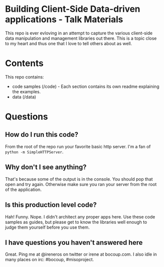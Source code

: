 Building Client-Side Data-driven applications - Talk Materials
=====================

This repo is ever evloving in an attempt to capture the various client-side data manipulation and management libraries out there. This is a topic close to my heart and thus one that I love to tell others about as well.

# Contents

This repo contains:

* code samples (/code) - Each section contains its own readme explaining the examples.
* data (/data) 

# Questions

## How do I run this code?

From the root of the repo run your favorite basic http server.
I'm a fan of `python -m SimpleHTTPServer`.

## Why don't I see anything?

That's because some of the output is in the console. 
You should pop that open and try again. Otherwise make sure you ran your server from
the root of the application.

## Is this production level code?

Hah! Funny. Nope. I didn't architect any proper apps here. Use these code samples as guides, but please get to know the libraries well enough to judge them yourself before you use them.

## I have questions you haven't answered here

Great. Ping me at @ireneros on twitter or irene at bocoup.com.
I also idle in many places on irc: #bocoup, #misoproject.